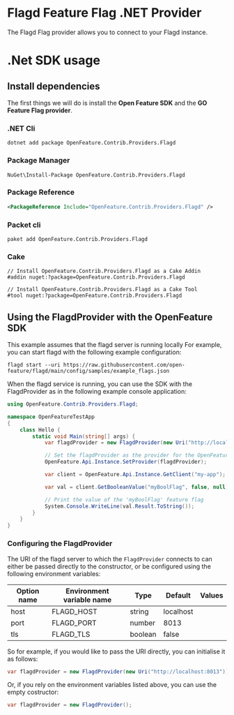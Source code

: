 # Flagd Feature Flag .NET Provider

The Flagd Flag provider allows you to connect to your Flagd instance.  

# .Net SDK usage

## Install dependencies

The first things we will do is install the **Open Feature SDK** and the **GO Feature Flag provider**.

### .NET Cli
```shell
dotnet add package OpenFeature.Contrib.Providers.Flagd
```
### Package Manager

```shell
NuGet\Install-Package OpenFeature.Contrib.Providers.Flagd
```
### Package Reference

```xml
<PackageReference Include="OpenFeature.Contrib.Providers.Flagd" />
```
### Packet cli

```shell
paket add OpenFeature.Contrib.Providers.Flagd
```

### Cake

```shell
// Install OpenFeature.Contrib.Providers.Flagd as a Cake Addin
#addin nuget:?package=OpenFeature.Contrib.Providers.Flagd

// Install OpenFeature.Contrib.Providers.Flagd as a Cake Tool
#tool nuget:?package=OpenFeature.Contrib.Providers.Flagd
```

## Using the FlagdProvider with the OpenFeature SDK

This example assumes that the flagd server is running locally
For example, you can start flagd with the following example configuration:

```shell
flagd start --uri https://raw.githubusercontent.com/open-feature/flagd/main/config/samples/example_flags.json
```

When the flagd service is running, you can use the SDK with the FlagdProvider as in the following example console application:

```csharp
using OpenFeature.Contrib.Providers.Flagd;

namespace OpenFeatureTestApp
{
    class Hello {
        static void Main(string[] args) {
            var flagdProvider = new FlagdProvider(new Uri("http://localhost:8013"));

            // Set the flagdProvider as the provider for the OpenFeature SDK
            OpenFeature.Api.Instance.SetProvider(flagdProvider);

            var client = OpenFeature.Api.Instance.GetClient("my-app");

            var val = client.GetBooleanValue("myBoolFlag", false, null);

            // Print the value of the 'myBoolFlag' feature flag
            System.Console.WriteLine(val.Result.ToString());
        }
    }
}
```

### Configuring the FlagdProvider

The URI of the flagd server to which the `FlagdProvider` connects to can either be passed directly to the constructor, or be configured using the following environment variables:

| Option name           | Environment variable name       | Type    | Default   | Values        |
| --------------------- | ------------------------------- | ------- | --------- | ------------- |
| host                  | FLAGD_HOST                      | string  | localhost |               |
| port                  | FLAGD_PORT                      | number  | 8013      |               |
| tls                   | FLAGD_TLS                       | boolean | false     |               |

So for example, if you would like to pass the URI directly, you can initialise it as follows:

```csharp
var flagdProvider = new FlagdProvider(new Uri("http://localhost:8013"));
```

Or, if you rely on the environment variables listed above, you can use the empty costructor:


```csharp
var flagdProvider = new FlagdProvider();
```
